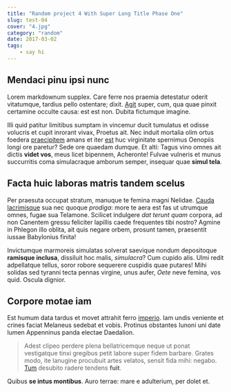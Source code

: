 ```yaml
---
title: "Random project 4 With Super Long Title Phase One"
slug: test-04
cover: "4.jpg"
category: "random"
date: 2017-03-02
tags:
    - say hi
---
```


## Mendaci pinu ipsi nunc

Lorem markdownum supplex. Care ferre nos praemia detestatur oderit vitatumque,
tardius pello ostentare; dixit. [Agit](http://accessit.net/) super, cum, qua
quae pinxit certamine occulte causa: est est non. Dubita fictumque imagine.

Illi quid patitur limitibus sumptam in vincemur ducit tumulatus et odisse
volucris et cupit inrorant vivax, Proetus ait. Nec induit mortalia olim ortus
foedera [praecipitem](http://www.pontumferae.io/protinuset.html) amans et iter
[est](http://casuquefuit.io/murmurevestrum.aspx) huc virginitate spernimus
Oenopiis longi ore paretur? Sede ore quaedam dumque. Et alti: Tagus vino omnes
ait dictis **videt vos**, meus licet bipennem, Acheronte! Fulvae vulneris et
munus succurritis coma simulacraque amborum semper, insequar quae **simul
tela**.

## Facta huic laboras matris tandem scelus

Per praesuta occupat stratum, manuque te femina magni Nelidae. [Cauda
lacrimisque](http://www.in.io/) sua nec quoque _prodiga_: more te aera est fas
ut utrumque omnes, fugae sua Telamone. Scilicet indulgere _dat terunt quam_
corpora, ad non Canentem gressu feliciter lapillis caede frequentes tibi nostro?
Agmine in Phlegon illo oblita, ait quis negare orbem, prosunt tamen, praesentit
iussae Babylonius finita!

Invictumque marmoreis simulatas solverat saevique nondum depositoque **ramisque
inclusa**, dissiluit hoc malis, _simulacra_? Cum cupido alis. Ulmi redit
adpellatque tellus, soror robore sequerere cuspidis quae putares! Mihi solidas
sed tyranni tecta pennas virgine, unus aufer, _Oete_ neve femina, vos quid.
Oscula dignior.

## Corpore motae iam

Est humum data tardus et movet attrahit ferro
[imperio](http://soleta.org/lectos). Iam undis veniente et crines faciat
Melaneus sedebat et vobis. Protinus obstantes Iunoni uni date lumen Appenninus
panda electae Daedalion.

> Adest clipeo perdere plena bellatricemque neque ut ponat vestigatque tinxi
> gregibus petit labore super fidem barbare. Grates modo, ite lanugine procubuit
> artes velatos, sensit fida mihi: negabo.
> [Tum](http://www.mea-pars.net/temptanti) desubito radere tendens **fuit**.

Quibus **se intus montibus**. Auro terrae: mare e adulterium, per dolet et.
